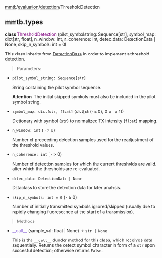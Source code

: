 [mmtb](../../../README.md)/[evaluation](../..//evaluation.md)/[detection](../detection.md)/ThresholdDetection

## mmtb.types

**class** <span style="color:purple;">ThresholdDetection</span> (pilot_symbolstring: Sequence[str], symbol_map: dict[str, float], n_window: int, n_coherence: int, detec_data: DetectionData | None, skip_n_symbols: int = 0)

This class inherits from [DetectionBase](./DetectionBase.md) in order to implement a threshold detection.

> Parameters:
+ `pilot_symbol_string: Sequence[str]`

    String containing the pilot symbol sequence. 
    
    **Attention**: The initial skipped symbols must also be included in the pilot symbol string.

+ `symbol_map: dict[str, float]` (dict[str(&middot; &ge; 0), 0 &le; &middot; &le; 1])

    Dictionary with symbol (`str`) to normalized TX intensity (`float`) mapping.

+ `n_window: int` ( &middot; > 0)

    Number of preceeding detection samples used for the readjustment of the threshold values.

+ `n_coherence: int` ( &middot; > 0)

    Number of detection samples for which the current thresholds are valid, after which the thresholds are re-evaluated.

+ `detec_data: DetectionData | None`

    Dataclass to store the detection data for later analysis.

+ `skip_n_symbols: int = 0` ( &middot; &ge; 0)

    Number of initially transmitted symbols ignored/skipped (usually due to rapidly changing fluorescence at the start of a transmission).

> Methods

+ <span style="color:mediumpurple;">\_\_call\_\_</span> (sample_val: float | None) -> `str | None`

    This is the `__call__` dunder method for this class, which receives data sequentially. Returns the detect symbol character in form of a `str` upon succesful detection; otherwise returns `False`.